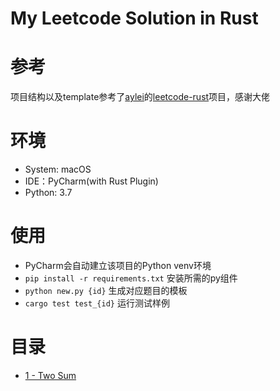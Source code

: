 # My Leetcode Solution in Rust

# 参考

项目结构以及template参考了[aylei](https://github.com/aylei)的[leetcode-rust](https://github.com/aylei/leetcode-rust)项目，感谢大佬

# 环境

* System: macOS
* IDE：PyCharm(with Rust Plugin)
* Python: 3.7

# 使用

* PyCharm会自动建立该项目的Python venv环境
* `pip install -r requirements.txt` 安装所需的py组件
* `python new.py {id}` 生成对应题目的模板
* `cargo test test_{id}` 运行测试样例

# 目录

* [1 - Two Sum](./src/p0001_two_sum.rs)
